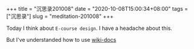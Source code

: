 +++
title = "沉思录201008"
date = "2020-10-08T15:00:34+08:00"
tags = ["沉思录"]
slug = "meditation-201008"
+++

Today I think about `E-course design`. I have a headache about this.

But I've understanded how to use [wiki-docs](https://github.com/Gaotianhe/wiki-docs)
